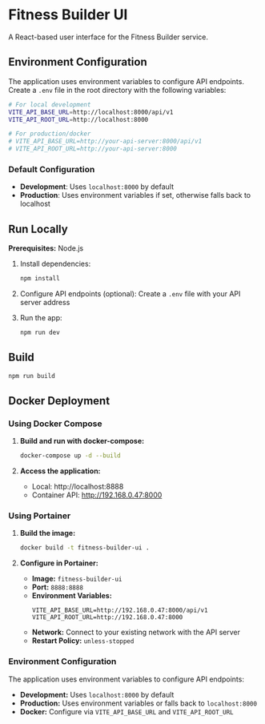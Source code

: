 # Fitness Builder UI

A React-based user interface for the Fitness Builder service.

## Environment Configuration

The application uses environment variables to configure API endpoints. Create a `.env` file in the root directory with the following variables:

```bash
# For local development
VITE_API_BASE_URL=http://localhost:8000/api/v1
VITE_API_ROOT_URL=http://localhost:8000

# For production/docker
# VITE_API_BASE_URL=http://your-api-server:8000/api/v1
# VITE_API_ROOT_URL=http://your-api-server:8000
```

### Default Configuration
- **Development**: Uses `localhost:8000` by default
- **Production**: Uses environment variables if set, otherwise falls back to localhost

## Run Locally

**Prerequisites:** Node.js

1. Install dependencies:
   ```bash
   npm install
   ```

2. Configure API endpoints (optional):
   Create a `.env` file with your API server address

3. Run the app:
   ```bash
   npm run dev
   ```

## Build

```bash
npm run build
```

## Docker Deployment

### Using Docker Compose

1. **Build and run with docker-compose:**
   ```bash
   docker-compose up -d --build
   ```

2. **Access the application:**
   - Local: http://localhost:8888
   - Container API: http://192.168.0.47:8000

### Using Portainer

1. **Build the image:**
   ```bash
   docker build -t fitness-builder-ui .
   ```

2. **Configure in Portainer:**
   - **Image:** `fitness-builder-ui`
   - **Port:** `8888:8888`
   - **Environment Variables:**
     ```
     VITE_API_BASE_URL=http://192.168.0.47:8000/api/v1
     VITE_API_ROOT_URL=http://192.168.0.47:8000
     ```
   - **Network:** Connect to your existing network with the API server
   - **Restart Policy:** `unless-stopped`

### Environment Configuration

The application uses environment variables to configure API endpoints:

- **Development:** Uses `localhost:8000` by default
- **Production:** Uses environment variables or falls back to `localhost:8000`
- **Docker:** Configure via `VITE_API_BASE_URL` and `VITE_API_ROOT_URL`
